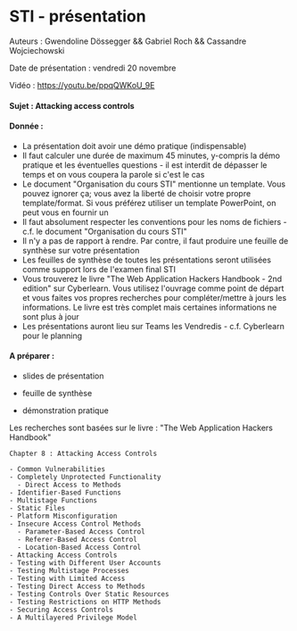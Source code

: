 # STI - présentation

Auteurs : Gwendoline Dössegger && Gabriel Roch && Cassandre Wojciechowski

Date de présentation : vendredi 20 novembre

Vidéo : https://youtu.be/ppqQWKoU_9E

#### Sujet : **Attacking access controls**



#### Donnée : 

- La présentation doit avoir une démo pratique (indispensable)
- Il faut calculer une durée de maximum 45 minutes, y-compris la démo pratique et les éventuelles questions - il est interdit de dépasser le temps et on vous coupera la parole si c'est le cas
- Le document "Organisation du cours STI" mentionne un template. Vous pouvez ignorer ça; vous avez la liberté de choisir votre propre template/format. Si vous préférez utiliser un template PowerPoint, on peut vous en fournir un 
- Il faut absolument respecter les conventions pour les noms de fichiers - c.f. le document "Organisation du cours STI"
- Il n'y a pas de rapport à rendre. Par contre, il faut produire une feuille de synthèse sur votre présentation
- Les feuilles de synthèse de toutes les présentations seront utilisées comme support lors de l'examen final STI
- Vous trouverez le livre "The Web Application Hackers Handbook - 2nd edition" sur Cyberlearn. Vous utilisez l'ouvrage comme point de départ et vous faites vos propres recherches pour compléter/mettre à jours les informations. Le livre est très complet mais certaines informations ne sont plus à jour
- Les présentations auront lieu sur Teams les Vendredis - c.f. Cyberlearn pour le planning



#### A préparer : 

- slides de présentation

- feuille de synthèse
- démonstration pratique



Les recherches sont basées sur le livre : "The Web Application Hackers Handbook"

```
Chapter 8 : Attacking Access Controls

- Common Vulnerabilities
- Completely Unprotected Functionality
  - Direct Access to Methods
- Identifier-Based Functions
- Multistage Functions
- Static Files
- Platform Misconfiguration
- Insecure Access Control Methods
  - Parameter-Based Access Control
  - Referer-Based Access Control
  - Location-Based Access Control
- Attacking Access Controls
- Testing with Different User Accounts
- Testing Multistage Processes
- Testing with Limited Access
- Testing Direct Access to Methods
- Testing Controls Over Static Resources
- Testing Restrictions on HTTP Methods
- Securing Access Controls
- A Multilayered Privilege Model
```

